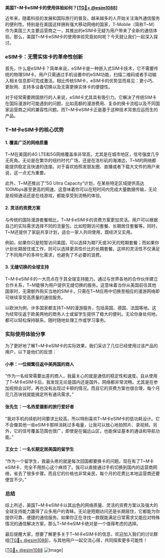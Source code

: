 **美国T~M卡eSIM卡的使用体验如何？[[TG💪+ @esim1088](https://t.me/s/esim1088)]**

近年来，随着科技的发展和国际旅行的普及，越来越多的人开始关注海外通信服务的便利性。特别是在美国这样拥有强大移动网络的国家，T-Mobile（简称T~M）作为美国三大主要运营商之一，其推出的eSIM卡无疑为用户带来了全新的通信体验。那么，美国T~M卡eSIM卡的使用体验究竟如何呢？今天就让我们一起深入探讨。

### eSIM卡：无需实体卡的革命性创新

首先，什么是eSIM卡？简单来说，eSIM卡是一种嵌入式SIM卡技术，它不需要传统的物理SIM卡。用户只需通过手机设置中的eSIM功能，扫描二维码或者手动输入相关信息即可完成激活。相比传统SIM卡，eSIM卡的优势显而易见：更小巧、更耐用、支持多设备切换以及无需更换实体卡的便捷性。

对于经常需要跨国旅行的人来说，eSIM卡尤其具有吸引力。它解决了传统SIM卡在国际漫游时可能遇到的问题，比如高额的漫游费用、复杂的换卡流程以及不同国家运营商之间的兼容性问题。而T~M卡eSIM卡正是基于这种技术背景应运而生的产品。

### T~M卡eSIM卡的核心优势

#### 1. **覆盖广泛的网络质量**
T~M在美国的4G LTE和5G网络覆盖率非常高，尤其是在城市地区，信号强度几乎无死角。无论是在繁华的纽约时代广场，还是在洛杉矶的海滩边，T~M的网络都能提供稳定且快速的连接。对于喜欢拍照发朋友圈、直播或者下载大文件的用户来说，这一点尤为重要。

此外，T~M还推出了“5G Ultra Capacity”计划，在某些特定区域提供高达100Mbps甚至更高的网速。这意味着你可以在短时间内完成大量数据传输，无论是视频通话还是在线游戏，都能享受到流畅的体验。

#### 2. **灵活的资费方案**
与传统的国际漫游套餐相比，T~M卡eSIM卡的资费方案更加灵活。用户可以根据自己的实际需求选择不同的流量包，比如短期访问套餐、长期居住套餐等。同时，T~M还提供了家庭共享计划，适合一家人共同使用，既经济又实用。

例如，如果你只是短暂访问美国，可以选择为期7天或30天的短期套餐；而如果你计划长期居住或工作，则可以选择更具性价比的长期套餐。这样的灵活性不仅满足了不同用户的多样化需求，也避免了不必要的浪费。

#### 3. **无缝切换的全球支持**
T~M卡eSIM卡的一大亮点在于其全球支持能力。通过与世界各地的合作伙伴建立合作关系，T~M能够为用户提供无缝切换的服务。这意味着当你从美国前往其他国家时，无需额外购买当地的SIM卡，只需在T~M应用中切换至相应的漫游网络即可继续享受高质量的通信服务。

以欧洲为例，许多国家都支持T~M的漫游服务，包括英国、德国、法国等地。这为经常往返于欧美两地的商务人士或留学生提供了极大的便利。无论你身处何地，都可以轻松保持联系，随时随地处理工作或学习事务。

### 实际使用体验分享

为了更好地了解T~M卡eSIM卡的实际效果，我们采访了几位已经使用过该产品的用户，以下是他们的反馈：

#### 小李：一位频繁往返中美两国的商人
“作为一名经常需要出差的商人，我最关心的就是通信的稳定性和速度。自从使用了T~M卡eSIM卡后，我发现无论是国内还是国外，网络都非常流畅。尤其是在参加视频会议时，再也没有出现过卡顿的情况。而且它的资费方案也很合理，每个月花几百块钱就能搞定所有通讯需求。”

#### 张先生：一名热爱摄影的旅行爱好者
“我对手机的续航时间要求比较高，所以特别喜欢T~M卡eSIM卡的低功耗设计。它不会像其他一些eSIM卡那样消耗过多电量，让我可以放心地拍照片、录视频。另外，它的信号覆盖范围也很广，即使是在偏远山区，也能保证基本的通话和导航功能。”

#### 王女士：一名长期定居美国的留学生
“作为一个留学生，我最头疼的就是每次回国都要换卡的问题。现在有了T~M卡eSIM卡，完全不用担心这个麻烦了。我可以直接通过手机切换到国内的运营商网络，省去了很多步骤。而且它的价格也非常亲民，每个月的花费比本地运营商还要便宜不少。”

### 总结

综上所述，美国T~M卡eSIM卡以其出色的网络质量、灵活的资费方案以及强大的全球支持能力赢得了众多用户的青睐。无论是短期访问还是长期居住，它都能为你提供可靠、便捷的通信服务。如果你正在寻找一款既能满足日常需求又能应对特殊情况的通信解决方案，那么T~M卡eSIM卡绝对是一个值得考虑的选择。

最后提醒大家，想要了解更多关于T~M卡eSIM卡的信息，欢迎加入我们的讨论群组[[TG💪+ @esim1088](https://t.me/s/esim1088)]，与其他用户一起交流心得，共同探索更多可能性！

[[TG💪+ @esim1088](https://t.me/s/esim1088) ![Image](https://i.postimg.cc/4NQfJmqS/Snipaste-2025-05-13-00-14-12.png)]